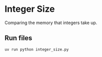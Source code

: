 # Integer Size
Comparing the memory that integers take up.

## Run files
```bash
uv run python integer_size.py
```
